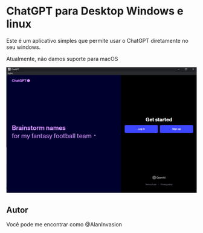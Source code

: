 # ChatGPT para Desktop Windows e linux

Este é um aplicativo simples que permite usar o ChatGPT diretamente no seu windows.


Atualmente, não damos suporte para macOS

<p align="center">
  <img src="./images/print.png" width="700">
</p>


## Autor

Você pode me encontrar como @AlanInvasion
